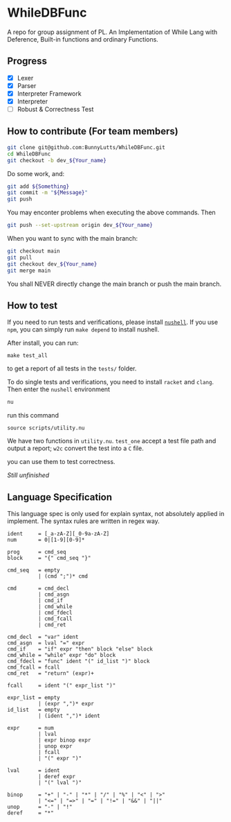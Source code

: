 # WhileDBFunc

A repo for group assignment of PL. An Implementation of While Lang with Deference, Built-in functions and ordinary Functions.

## Progress

- [x] Lexer
- [x] Parser
- [x] Interpreter Framework
- [x] Interpreter
- [ ] Robust & Correctness Test

## How to contribute (For team members)

``` bash
git clone git@github.com:BunnyLutts/WhileDBFunc.git
cd WhileDBFunc
git checkout -b dev_${Your_name}
```

Do some work, and:

``` bash
git add ${Something}
git commit -m "${Message}"
git push
```

You may enconter problems when executing the above commands. Then

``` bash
git push --set-upstream origin dev_${Your_name}
```

When you want to sync with the main branch:

``` bash
git checkout main
git pull
git checkout dev_${Your_name}
git merge main
```

You shall NEVER directly change the main branch or push the main branch.

## How to test

If you need to run tests and verifications, please install [`nushell`](https://www.nushell.sh/zh-CN/book/installation.html). 
If you use `npm`, you can simply run `make depend` to install nushell. 

After install, you can run:

```nu
make test_all
```

to get a report of all tests in the `tests/` folder.

To do single tests and verifications, you need to install `racket` and `clang`. 
Then enter the `nushell` environment

```bash
nu
````

run this command

```nu
source scripts/utility.nu
```

We have two functions in `utility.nu`. `test_one` accept a test file path and output a report; `w2c` convert the test into a `C` file.

you can use them to test correctness.

*Still unfinished*

## Language Specification

This language spec is only used for explain syntax, not absolutely applied in implement. The syntax rules are written in regex way.

```
ident     = [_a-zA-Z][_0-9a-zA-Z]
num       = 0|[1-9][0-9]*

prog      = cmd_seq
block     = "{" cmd_seq "}"

cmd_seq   = empty
          | (cmd ";")* cmd

cmd       = cmd_decl
          | cmd_asgn
          | cmd_if
          | cmd_while
          | cmd_fdecl
          | cmd_fcall
          | cmd_ret

cmd_decl  = "var" ident
cmd_asgn  = lval "=" expr
cmd_if    = "if" expr "then" block "else" block
cmd_while = "while" expr "do" block
cmd_fdecl = "func" ident "(" id_list ")" block
cmd_fcall = fcall
cmd_ret   = "return" (expr)+

fcall     = ident "(" expr_list ")"

expr_list = empty
          | (expr ",")* expr
id_list   = empty
          | (ident ",")* ident

expr      = num
          | lval
          | expr binop expr
          | unop expr
          | fcall
          | "(" expr ")"

lval      = ident
          | deref expr
          | "(" lval ")"
          
binop     = "+" | "-" | "*" | "/" | "%" | "<" | ">" 
          | "<=" | "=>" | "=" | "!=" | "&&" | "||"
unop      = "-" | "!"
deref     = "*"
```